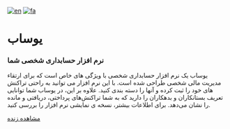[![en](https://img.shields.io/badge/English-lang-red.svg)](https://github.com/mohsn-mirzaei/USUB/blob/master/README.en.md)
[![fa](https://img.shields.io/badge/Persian-lang-green)](https://github.com/mohsn-mirzaei/USUB/blob/master/README.md)

# یوساب

### نرم افزار حسابداری شخصی شما

یوساب یک نرم افزار حسابداری شخصی با ویژگی های خاص است که برای ارتقاء مدیریت مالی شخصی طراحی شده است. با این نرم افزار می توانید به راحتی تراکنش های خود را ثبت کرده و آنها را دسته بندی کنید. علاوه بر این، در یوساب شما توانایی تعریف بستانکاران و بدهکاران را دارید که به شما تراکنش‌های پرداختی، دریافتی و مانده را نشان می‌دهد. برای اطلاعات بیشتر، نسخه ی نمایشی نرم افزار را بررسی کنید.

[مشاهده زنده](https://cafebazaar.ir/)
